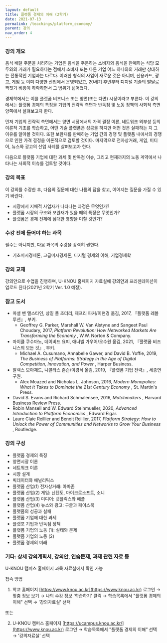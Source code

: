 ```yaml
---
layout: default
title: 플랫폼 경제의 이해 (2학기)
date: 2021-07-13
permalink: /teachings/platform_economy/
parent: 강의
nav_order: 4
---
```


### 강의 개요
음식 배달 주문을 처리하는 기업은 음식을 주문하는 소비자와 음식을 판매하는 식당 모두와의 거래가 필요하다는 점에서 소비자 또는 다른 기업 어느 하나와의 거래만 상대하는 전통적인 기업과는 다르다. 이러한 형식의 사업이 새로운 것은 아니며, 신용카드, 광고, 게임 등 이미 다양한 산업에서 운영되었고, 20세기 후반부터 디지털 기술의 발달로 짝짓기 비용이 하락하면서 그 범위가 넓어졌다.

경제학에서는 이를 플랫폼 비즈니스 또는 양면(또는 다면) 시장이라고 부른다. 이 강의에서는 플랫폼 경제의 특징을 기업의 전략적 측면과 반독점 및 노동 정책의 사회적 측면 양쪽에서 살펴보고자 한다. 

먼저 기업의 전략적 측면에서는 양면 시장에서의 가격 결정 이론, 네트워크 외부성 등의 이론적 기초를 학습하고, 어떤 기술 플랫폼은 성공을 하지만 어떤 것은 실패하는 지 그 이유를 알아볼 것이다. 또한 보완재를 판매하는 기업 간의 경쟁 및 플랫폼 내에서의 경쟁으로 인한 가격 결정을 이론적으로 검토할 것이다. 마지막으로 전자상거래, 게임, 미디어, 뉴스와 광고의 산업 사례를 살펴보고자 한다.

다음으로 플랫폼 기업에 대한 과세 및 반독점 이슈, 그리고 현재까지의 노동 계약에서 나타나는 사회적 이슈를 검토할 것이다.

### 강의 목표

이 강의를 수강한 후, 다음의 질문에 대한 나름의 답을 찾고, 이어지는 질문을 가질 수 있기 바란다.

- 시장에서 지배적 사업자가 나타나는 과정은 무엇인가?
- 플랫폼 시장의 구조와 보완재가 있을 때의 특징은 무엇인가?
- 플랫폼은 경제 전체에 심대한 영향을 미칠 것인가?

### 수강 전에 들어야 하는 과목

필수는 아니지만, 다음 과목의 수강을 강력히 권한다.

- 기초미시경제론, 고급미시경제론, 디지털 경제의 이해, 기업경제학

### 강의 교재

강의안으로 수업을 진행하며, U-KNOU 홈페이지 자료실에 강의안과 프리젠테이션이 업로드 된다(2021년 2학기 Ver. 1.0 예정).

### 참고 도서

- 마셜 밴 앨스타인, 상짙 폴 초더리, 제프리 파커/이현경 옮김, 2017, 『플랫폼 레볼루션』, 부키.
  * Geoffrey G. Parker, Marshall W. Van Alstyne and Sangeet Paul Choudary, 2017, <em> Platform Revolution: How Networked Markets Are Transforming the Economy </em>, W.W. Norton &amp; Company.
- 마이클 쿠수마노, 데이비드 요피, 애너벨 가우어/오수원 옮김, 2021, 『플랫폼 비즈니스의 모든 것』, 부키. 
  * Michael A. Cusumano, Annabelle Gawer, and David B. Yoffie, 2019,<em> The Business of Platforms: Strategy in the Age of Digital Competition, Innovation, and Power </em>, Harper Business.
- 알렉스 모아제드, 니콜라스 존슨/이경식 옮김, 2019, 『플랫폼 기업 전략』, 세종연구원. 
  * Alex Moazed and Nicholas L. Johnson, 2016, <em> Modern Monopolies: What It Takes to Dominate the 21st Century Economy </em>, St. Martin's Press.
- David S. Evans and Richard Schmalensee, 2016, <em> Matchmakers </em>, Harvard Business Review Press.
- Robin Mansell and W. Edward Steinmueller, 2020, <em> Advanced Introduction to Platform Economics </em>, Edward Elgar.
- Laure Claie Reillier and Benoit Reillier, 2017, <em> Platform Strategy: How to Unlock the Power of Communities and Networks to Grow Your Business </em>, Routledge.

### 강의 구성

- 플랫폼 경제의 특징
- 양면시장 이론
- 네트워크 이론
- 시장 설계
- 빅데이터와 애널리틱스
- 플랫폼 산업(1) 전자상거래: 아마존
- 플랫폼 산업(2) 게임: 닌텐도, 마이크로소프트, 소니
- 플랫폼 산업(3) 미디어: 넷플릭스와 애플
- 플랫폼 산업(4) 뉴스와 광고: 구글과 페이스북
- 플랫폼의 성공과 실패
- 플랫폼 기업에 대한 과세
- 플랫포 기업과 반독점 정책
- 플랫폼 기업의 노동 (1): 실태와 문제
- 플랫폼 기업의 노동 (2)
- 플랫폼 경제의 미래

### 기타: 상세 강의계획서, 강의안, 연습문제, 과제 관련 자료 등
U-KNOU 캠퍼스 홈페이지 과목 자료실에서 확인 가능

접속 방법

1. 학교 홈페이지 [https://www.knou.ac.kr](https://www.knou.ac.kr) 로그인 
→ 맞춤 정보 보기 
→ 나의 수강 정보 '학습하기' 클릭 
→ 학습목록에서 "플랫폼 경제의 이해" 선택 
→ '강의자료실' 선택 

또는

2. U-KNOU 캠퍼스 홈페이지 [https://ucampus.knou.ac.kr/](https://www.knou.ac.kr) 로그인 
→ 학습목록에서 "플랫폼 경제의 이해” 선택
→  '강의자료실’ 선택
